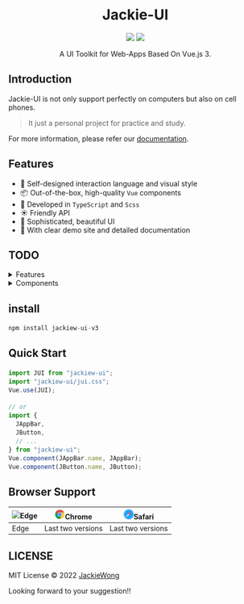 <div align="center">

# Jackie-UI

<div>

[![](https://img.shields.io/badge/license-MIT-violet.svg)](https://champyin.com)
[![](https://img.shields.io/badge/package-NPM-blueviolet.svg)](https://champyin.com)

</div>

A UI Toolkit for Web-Apps Based On Vue.js 3.

</div>

## Introduction

Jackie-UI is not only support perfectly on computers but also on cell phones.

> It just a personal project for practice and study.

For more information, please refer our [documentation](https://ui.jackiewongz.com/).

## Features

- 🌈 Self-designed interaction language and visual style
- 📦 Out-of-the-box, high-quality `Vue` components
- 🥇 Developed in `TypeScript` and `Scss`
- ☀️ Friendly API
- 🎨 Sophisticated, beautiful UI
- 📓 With clear demo site and detailed documentation

## TODO

<details><summary>Features</summary>
<p>

- [x] AtomCss
- [x] Internationalization
- [ ] Theme

</p>
</details>

<details><summary>Components</summary>
<p>

- Normal

  - [ ] Avatar
  - [ ] Badge
  - [x] Button
  - [x] Card
  - [ ] Carousel
  - [ ] Divider
  - [x] Icon
  - [ ] Image
  - [x] List
  - [ ] Menu
  - [ ] Paper

- Feedback

  - [ ] Alert
  - [ ] Dialog
  - [ ] Tooltip

- From

  - [ ] Auto Complete
  - [ ] Check Box
  - [ ] Radio
  - [ ] Rate
  - [ ] Select
  - [ ] Slider
  - [ ] Switch
  - [ ] Upload

- Layout

  - [x] Application
  - [ ] Grid
  - [x] Layout

- Navigation

  - [x] App Bar
  - [x] Navigation Bar
  - [ ] Pagination

</p>
</details>

## install

```javascript
npm install jackiew-ui-v3
```

## Quick Start

```javascript
import JUI from "jackiew-ui";
import "jackiew-ui/jui.css";
Vue.use(JUI);

// or
import {
  JAppBar,
  JButton,
  // ...
} from "jackiew-ui";
Vue.component(JAppBar.name, JAppBar);
Vue.component(JButton.name, JButton);
```

## Browser Support

| <img src="https://github.com/zhubeijia/source/blob/main/srclogo/icon-edge.06c7aa18.svg?raw=true" width="20px">Edge | <img src="https://github.com/zhubeijia/source/blob/main/srclogo/icon-chrome.99f0b30c.svg?raw=true" width="20px">Chrome | <img src="https://github.com/zhubeijia/source/blob/main/srclogo/icon-safari.1bf88a3e.svg?raw=true" width="20px">Safari |
| -------------------------------------------------------------------------------------------------------------------- | ------------------------------------------------------------------------------------------------------------------------ | ------------------------------------------------------------------------------------------------------------------------ |
| Edge                                                                                                                 | Last two versions                                                                                                        | Last two versions                                                                                                        |

## LICENSE

MIT License &copy; 2022 [JackieWong](https://github.com/bigJackie)

Looking forward to your suggestion!!

